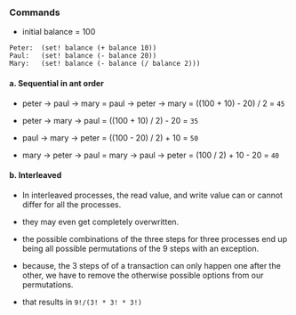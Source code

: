 ### Commands

- initial balance = 100

```
Peter:	(set! balance (+ balance 10))
Paul:	(set! balance (- balance 20))
Mary:	(set! balance (- balance (/ balance 2)))
```

#### a. Sequential in ant order

- peter -> paul -> mary = paul -> peter -> mary = ((100 + 10) - 20) / 2 = `45`

- peter -> mary -> paul = ((100 + 10) / 2) - 20 = `35`

- paul -> mary -> peter = ((100 - 20) / 2) + 10 = `50`

- mary -> peter -> paul = mary -> paul -> peter = (100 / 2) + 10 - 20 = `40`

#### b. Interleaved

- In interleaved processes, the read value, and write value can or cannot differ for all the processes.

- they may even get completely overwritten.

- the possible combinations of the three steps for three processes end up being all possible permutations of the 9 steps with an exception.

- because, the 3 steps of of a transaction can only happen one after the other, we have to remove the otherwise possible options from our permutations.

- that results in `9!/(3! * 3! * 3!)`
